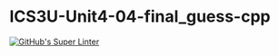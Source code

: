 # ICS3U-Unit4-04-final_guess-cpp

[![GitHub's Super Linter](https://github.com/Rohnin-Barrette/ICS3U-Unit4-04-final_guess-cpp/workflows/GitHub's%20Super%20Linter/badge.svg)](https://github.com/Rohnin-Barrette/ICS3U-Unit4-04-final_guess-cpp/actions)
